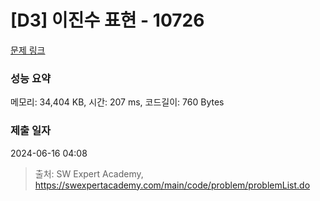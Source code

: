 # [D3] 이진수 표현 - 10726 

[문제 링크](https://swexpertacademy.com/main/code/problem/problemDetail.do?contestProbId=AXRSXf_a9qsDFAXS) 

### 성능 요약

메모리: 34,404 KB, 시간: 207 ms, 코드길이: 760 Bytes

### 제출 일자

2024-06-16 04:08



> 출처: SW Expert Academy, https://swexpertacademy.com/main/code/problem/problemList.do